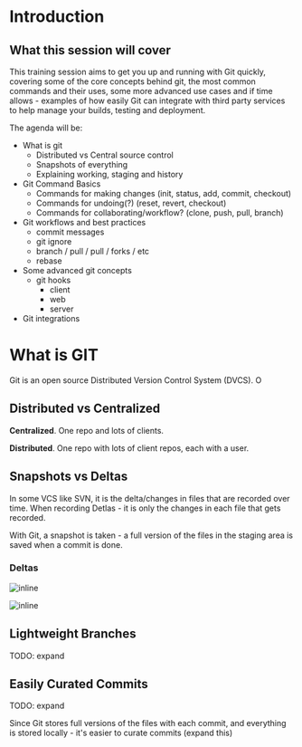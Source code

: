 # Introduction


## What this session will cover

This training session aims to get you up and running with Git quickly, covering some of the core concepts behind git, the most common commands and their uses, some more advanced use cases and if time allows - examples of how easily Git can integrate with third party services to help manage your builds, testing and deployment.

The agenda will be:

- What is git
  - Distributed vs Central source control
  - Snapshots of everything
  - Explaining working, staging and history
- Git Command Basics
  - Commands for making changes (init, status, add, commit, checkout)
  - Commands for undoing(?) (reset, revert, checkout)
  - Commands for collaborating/workflow? (clone, push, pull, branch)
- Git workflows and best practices
  - commit messages
  - git ignore
  - branch / pull / pull / forks / etc
  - rebase
- Some advanced git concepts
  - git hooks
    - client
    - web
    - server
- Git integrations

# What is GIT

Git is an open source Distributed Version Control System (DVCS). O

## Distributed vs Centralized

**Centralized**. One repo and lots of clients.

**Distributed**. One repo with lots of client repos, each with a user.

## Snapshots vs Deltas

In some VCS like SVN, it is the delta/changes in files that are recorded over time. When recording Detlas - it is only the changes in each file that gets recorded.

With Git, a snapshot is taken - a full version of the files in the staging area is saved when a commit is done.

### Deltas

![inline](http://git-scm.com/book/en/v2/book/01-introduction/images/deltas.png)

![inline](http://git-scm.com/book/en/v2/book/01-introduction/images/snapshots.png)

## Lightweight Branches

TODO: expand

## Easily Curated Commits

TODO: expand

Since Git stores full versions of the files with each commit, and everything is stored locally - it's easier to curate commits (expand this)
